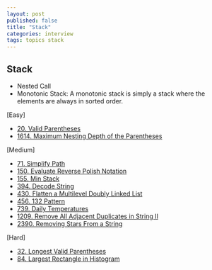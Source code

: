 ```yaml
---
layout: post
published: false
title: "Stack"
categories: interview
tags: topics stack
---
```


## Stack

- Nested Call
- Monotonic Stack: A monotonic stack is simply a stack where the elements are always in sorted order.

[Easy]
- [20. Valid Parentheses](/interview/2023/02/20/valid-parentheses/)
- [1614. Maximum Nesting Depth of the Parentheses](problems/2023-05-21-maximum-nesting-depth-of-the-parentheses.md)

[Medium]
- [71. Simplify Path](problems/2023-05-19-simplify-path.md)
- [150. Evaluate Reverse Polish Notation](/interview/2023/05/21/evaluate-reverse-polish-notation/)
- [155. Min Stack](/interview/2023/05/21/min-stack/)
- [394. Decode String](/interview/2023/05/21/decode-string/)
- [430. Flatten a Multilevel Doubly Linked List](/interview/2023/05/22/flatten-a-multilevel-doubly-linked-list/)
- [456. 132 Pattern](/interview/2023/05/21/132-pattern/)
- [739. Daily Temperatures](/interview/2023/04/16/daily-temperatures/)
- [1209. Remove All Adjacent Duplicates in String II](/interview/2023/05/21/remove-all-adjacent-duplicates-in-string-ii/)
- [2390. Removing Stars From a String](/interview/2023/05/21/removing-stars-from-a-string/)

[Hard]
- [32. Longest Valid Parentheses](/interview/2023/05/21/longest-valid-parentheses/)
- [84. Largest Rectangle in Histogram](/interview/2023/05/21/largest-rectangle-in-histogram/)